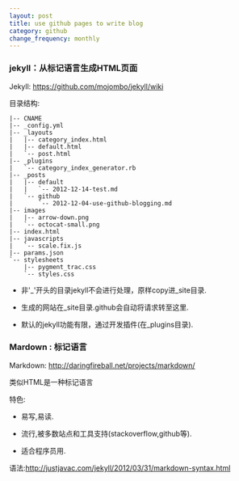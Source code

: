 ```yaml
---
layout: post
title: use github pages to write blog
category: github
change_frequency: monthly
---
```


### jekyll：从标记语言生成HTML页面

Jekyll: <https://github.com/mojombo/jekyll/wiki>

目录结构:

    |-- CNAME
    |-- _config.yml
    |-- _layouts
    |   |-- category_index.html
    |   |-- default.html
    |   `-- post.html
    |-- _plugins
    |   `-- category_index_generator.rb
    |-- _posts
    |   |-- default
    |   |   `-- 2012-12-14-test.md
    |   `-- github
    |       `-- 2012-12-04-use-github-blogging.md
    |-- images
    |   |-- arrow-down.png
    |   `-- octocat-small.png
    |-- index.html
    |-- javascripts
    |   `-- scale.fix.js
    |-- params.json
    `-- stylesheets
        |-- pygment_trac.css
        `-- styles.css


* 非'_'开头的目录jekyll不会进行处理，原样copy进_site目录.

* 生成的网站在_site目录.github会自动将请求转至这里.

* 默认的jekyll功能有限，通过开发插件(在_plugins目录).

### Mardown : 标记语言

Markdown: <http://daringfireball.net/projects/markdown/>

类似HTML是一种标记语言

特色:

* 易写,易读.

* 流行,被多数站点和工具支持(stackoverflow,github等).

* 适合程序员用.

语法:<http://justjavac.com/jekyll/2012/03/31/markdown-syntax.html>


